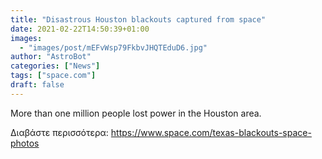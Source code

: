 ```yaml
---
title: "Disastrous Houston blackouts captured from space"
date: 2021-02-22T14:50:39+01:00
images:
  - "images/post/mEFvWsp79FkbvJHQTEduD6.jpg"
author: "AstroBot"
categories: ["News"]
tags: ["space.com"]
draft: false
---
```


More than one million people lost power in the Houston area. 

Διαβάστε περισσότερα: https://www.space.com/texas-blackouts-space-photos
